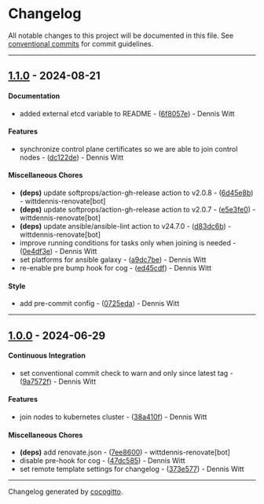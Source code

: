 # Changelog
All notable changes to this project will be documented in this file. See [conventional commits](https://www.conventionalcommits.org/) for commit guidelines.

- - -
## [1.1.0](https://github.com/wittdennis/ansible-role-kubeadm-join/compare/ed45cdf5185b118ad1acc3804d39528caa33235a..1.1.0) - 2024-08-21
#### Documentation
- added external etcd variable to README - ([6f8057e](https://github.com/wittdennis/ansible-role-kubeadm-join/commit/6f8057eb8a4215e768a76498d7ddc1c98c9e34b1)) - Dennis Witt
#### Features
- synchronize control plane certificates so we are able to join control nodes - ([dc122de](https://github.com/wittdennis/ansible-role-kubeadm-join/commit/dc122dec76e96de1974f92a23b4d6e55bdb529fe)) - Dennis Witt
#### Miscellaneous Chores
- **(deps)** update softprops/action-gh-release action to v2.0.8 - ([6d45e8b](https://github.com/wittdennis/ansible-role-kubeadm-join/commit/6d45e8b26182b008c85d0c1e6d68c6b71a8d5d58)) - wittdennis-renovate[bot]
- **(deps)** update softprops/action-gh-release action to v2.0.7 - ([e5e3fe0](https://github.com/wittdennis/ansible-role-kubeadm-join/commit/e5e3fe0a8abfc91c95e8af5445256603ef9c8972)) - wittdennis-renovate[bot]
- **(deps)** update ansible/ansible-lint action to v24.7.0 - ([d83dc6b](https://github.com/wittdennis/ansible-role-kubeadm-join/commit/d83dc6ba8521c61c78364a20c1545cd2d95359e2)) - wittdennis-renovate[bot]
- improve running conditions for tasks only when joining is needed - ([0e4df3e](https://github.com/wittdennis/ansible-role-kubeadm-join/commit/0e4df3eceef657b36e075de9f186811e032dc096)) - Dennis Witt
- set platforms for ansible galaxy - ([a9dc7be](https://github.com/wittdennis/ansible-role-kubeadm-join/commit/a9dc7bed7c93d5ccc615ea1c7c1a155bb15ca0ac)) - Dennis Witt
- re-enable pre bump hook for cog - ([ed45cdf](https://github.com/wittdennis/ansible-role-kubeadm-join/commit/ed45cdf5185b118ad1acc3804d39528caa33235a)) - Dennis Witt
#### Style
- add pre-commit config - ([0725eda](https://github.com/wittdennis/ansible-role-kubeadm-join/commit/0725eda9c99c010db46a8f0591e23a0217682d9c)) - Dennis Witt

- - -

## [1.0.0](https://github.com/wittdennis/ansible-role-kubeadm-join/compare/2aa5a49483f6082d80cf1e4ba04dada3875cc835..1.0.0) - 2024-06-29
#### Continuous Integration
- set conventional commit check to warn and only since latest tag - ([9a7572f](https://github.com/wittdennis/ansible-role-kubeadm-join/commit/9a7572f81c4b50b2075250b9dae1b4daab396753)) - Dennis Witt
#### Features
- join nodes to kubernetes cluster - ([38a410f](https://github.com/wittdennis/ansible-role-kubeadm-join/commit/38a410fc30fc8f45d80d58ed285ddb13cf14e006)) - Dennis Witt
#### Miscellaneous Chores
- **(deps)** add renovate.json - ([7ee8600](https://github.com/wittdennis/ansible-role-kubeadm-join/commit/7ee8600c8c538be016a5bc56924409cd9125433a)) - wittdennis-renovate[bot]
- disable pre-hook for cog - ([47dc585](https://github.com/wittdennis/ansible-role-kubeadm-join/commit/47dc585b88274d41820c01ebe50b3974240f2848)) - Dennis Witt
- set remote template settings for changelog - ([373e577](https://github.com/wittdennis/ansible-role-kubeadm-join/commit/373e57792e8fc27a3634c02a97e74bb2398fdebf)) - Dennis Witt

- - -

Changelog generated by [cocogitto](https://github.com/cocogitto/cocogitto).